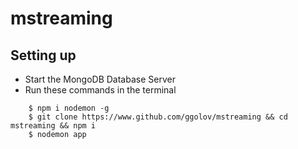# mstreaming
## Setting up
- Start the MongoDB Database Server
- Run these commands in the terminal
```
    $ npm i nodemon -g
    $ git clone https://www.github.com/ggolov/mstreaming && cd mstreaming && npm i
    $ nodemon app
 ```
